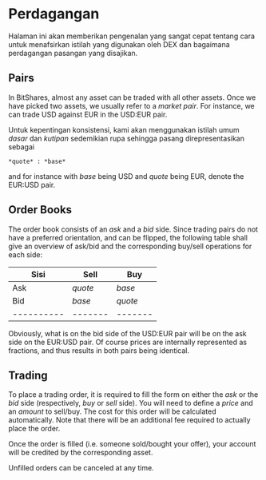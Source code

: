 # Perdagangan

Halaman ini akan memberikan pengenalan yang sangat cepat tentang cara untuk menafsirkan istilah yang digunakan oleh DEX dan bagaimana perdagangan pasangan yang disajikan.

## Pairs

In BitShares, almost any asset can be traded with all other assets. Once we have picked two assets, we usually refer to a *market pair*. For instance, we can trade USD against EUR in the USD:EUR pair.

Untuk kepentingan konsistensi, kami akan menggunakan istilah umum *dasar* dan *kutipan* sedemikian rupa sehingga pasang direpresentasikan sebagai

    *quote* : *base*
    

and for instance with *base* being USD and *quote* being EUR, denote the EUR:USD pair.

## Order Books

The order book consists of an *ask* and a *bid* side. Since trading pairs do not have a preferred orientation, and can be flipped, the following table shall give an overview of ask/bid and the corresponding buy/sell operations for each side:

| Sisi          | Sell      | Buy       |
| ------------- | --------- | --------- |
| Ask           | *quote*   | *base*    |
| Bid           | *base*    | *quote*   |
| \---\---\---- | \---\---- | \---\---- |

Obviously, what is on the bid side of the USD:EUR pair will be on the ask side on the EUR:USD pair. Of course prices are internally represented as fractions, and thus results in both pairs being identical.

## Trading

To place a trading order, it is required to fill the form on either the *ask* or the *bid* side (respectively, *buy* or *sell* side). You will need to define a *price* and an *amount* to sell/buy. The cost for this order will be calculated automatically. Note that there will be an additional fee required to actually place the order.

Once the order is filled (i.e. someone sold/bought your offer), your account will be credited by the corresponding asset.

Unfilled orders can be canceled at any time.